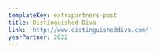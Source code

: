 ```yaml
---
templateKey: extrapartners-post
title: Distinguished Diva
link: 'http://www.distinguisheddiva.com/'
yearPartner: 2022
---
```


